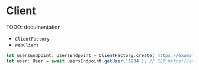 # Client

TODO: documentation
- `ClientFactory`
- `WebClient`

```typescript
let usersEndpoint: UsersEndpoint = ClientFactory.create('https://example.org/base/url', UsersEndpoint);
let user: User = await usersEndpoint.getUser('1234'); // GET https://example.org/base/url/users/1234
```
